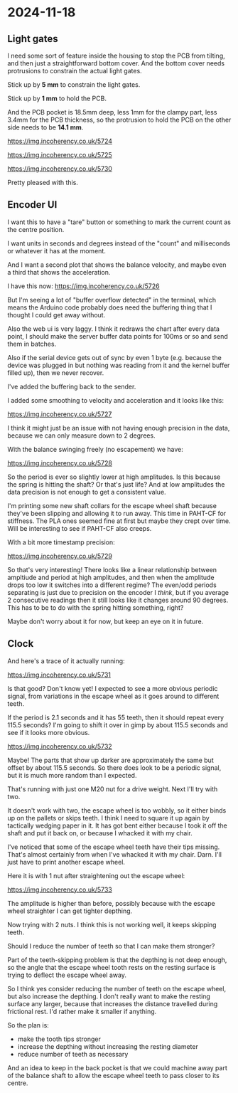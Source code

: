 # 2024-11-18

## Light gates

I need some sort of feature inside the housing to stop
the PCB from tilting, and then just a straightforward
bottom cover. And the bottom cover needs protrusions to
constrain the actual light gates.

Stick up by **5 mm** to constrain the light gates.

Stick up by **1 mm** to hold the PCB.

And the PCB pocket is 18.5mm deep, less 1mm for the
clampy part, less 3.4mm for the PCB thickness, so
the protrusion to hold the PCB on the other
side needs to be **14.1 mm**.

https://img.incoherency.co.uk/5724

https://img.incoherency.co.uk/5725

https://img.incoherency.co.uk/5730

Pretty pleased with this.

## Encoder UI

I want this to have a "tare" button or something to
mark the current count as the centre position.

I want units in seconds and degrees instead of the
"count" and milliseconds or whatever it has at the
moment.

And I want a second plot that shows the balance
velocity, and maybe even a third that shows the
acceleration.

I have this now: https://img.incoherency.co.uk/5726

But I'm seeing a lot of "buffer overflow detected" in the terminal, which means the
Arduino code probably does need the buffering thing that I thought I could get away without.

Also the web ui is very laggy. I think it redraws the chart after every data point, I
should make the server buffer data points for 100ms or so and send them in batches.

Also if the serial device gets out of sync by even 1 byte (e.g. because the device
was plugged in but nothing was reading from it and the kernel buffer filled up), then
we never recover.

I've added the buffering back to the sender.

I added some smoothing to velocity and acceleration and it looks like this:

https://img.incoherency.co.uk/5727

I think it might just be an issue with not having enough precision in the data, because we
can only measure down to 2 degrees.

With the balance swinging freely (no escapement) we have:

https://img.incoherency.co.uk/5728

So the period is ever so slightly lower at high amplitudes. Is this because the spring is
hitting the shaft? Or that's just life? And at low amplitudes the data precision is not
enough to get a consistent value.

I'm printing some new shaft collars for the escape wheel shaft because they've been slipping and allowing it to run away. This time in PAHT-CF for stiffness. The PLA ones seemed fine at first
but maybe they crept over time. Will be interesting to see if PAHT-CF also creeps.

With a bit more timestamp precision:

https://img.incoherency.co.uk/5729

So that's very interesting! There looks like a linear relationship between ampltiude
and period at high amplitudes, and then when the amplitude drops too low it switches
into a different regime? The even/odd periods separating is just due to precision
on the encoder I *think*, but if you average 2 consecutive readings then it still
looks like it changes around 90 degrees. This has to be to do with the spring hitting
something, right?

Maybe don't worry about it for now, but keep an eye on it in future.

## Clock

And here's a trace of it actually running:

https://img.incoherency.co.uk/5731

Is that good? Don't know yet! I expected to see a more obvious periodic signal, from
variations in the escape wheel as it goes around to different teeth.

If the period is 2.1 seconds and it has 55 teeth, then it should repeat every
115.5 seconds? I'm going to shift it over in gimp by about 115.5 seconds and see if
it looks more obvious.

https://img.incoherency.co.uk/5732

Maybe! The parts that show up darker are approximately the same but offset by about 115.5
seconds. So there does look to be a periodic signal, but it is much more random than
I expected.

That's running with just one M20 nut for a drive weight. Next I'll try with two.

It doesn't work with two, the escape wheel is too wobbly, so it either binds up
on the pallets or skips teeth. I think I need to square it up again by tactically wedging
paper in it. It has got bent either because I took it off the shaft and put it back on,
or because I whacked it with my chair.

I've noticed that some of the escape wheel teeth have their tips missing. That's almost
certainly from when I've whacked it with my chair. Darn. I'll just have to print another
escape wheel.

Here it is with 1 nut after straightening out the escape wheel:

https://img.incoherency.co.uk/5733

The amplitude is higher than before, possibly because with the escape wheel straighter
I can get tighter depthing.

Now trying with 2 nuts. I think this is not working well, it keeps skipping teeth.

Should I reduce the number of teeth so that I can make them stronger?

Part of the teeth-skipping problem is that the depthing is not deep enough, so the angle
that the escape wheel tooth rests on the resting surface is trying to deflect the escape
wheel away.

So I think yes consider reducing the number of teeth on the escape wheel, but also increase
the depthing. I don't really want to make the resting surface any larger, because that increases
the distance travelled during frictional rest. I'd rather make it smaller if anything.

So the plan is:

 * make the tooth tips stronger
 * increase the depthing without increasing the resting diameter
 * reduce number of teeth as necessary

And an idea to keep in the back pocket is that we could machine away part of
the balance shaft to allow the escape wheel teeth to pass closer to its centre.
